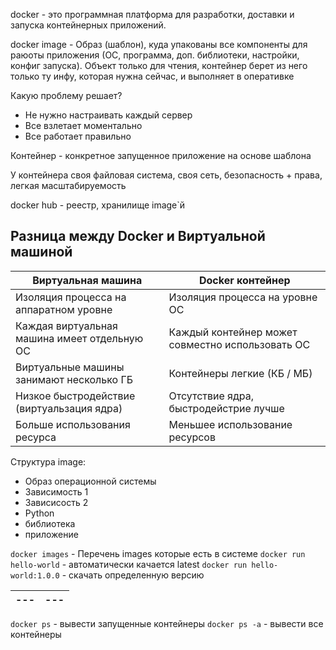 docker - это программная платформа для разработки, доставки и запуска контейнерных приложений.

docker image -  Образ (шаблон), куда упакованы все компоненты для раюоты приложения (ОС, программа, доп. библиотеки, настройки, конфиг запуска). Объект только для чтения, контейнер берет из него только ту инфу, которая нужна сейчас, и выполняет в оперативке

Какую проблему решает?
- Не нужно настраивать каждый сервер
- Все взлетает моментально
- Все работает правильно

Контейнер - конкретное запущенное приложение на основе шаблона

У контейнера своя файловая система, своя сеть, безопасность + права, легкая масштабируемость

docker hub - реестр, хранилище image`й

## Разница между Docker и Виртуальной машиной

| Виртуальная машина | Docker контейнер |
| --- | --- |
| Изоляция процесса на аппаратном уровне | Изоляция процесса на уровне ОС |
| Каждая виртуальная машина имеет отдельную ОС | Каждый контейнер может совместно использовать ОС |
| Виртуальные машины занимают несколько ГБ | Контейнеры легкие (КБ / МБ) |
| Низкое быстродействие (виртуальзация ядра) | Отсутствие ядра, быстродейстрие лучше |
| Больше использования ресурса | Меньшее использование ресурсов |


Структура image:
- Образ операционной системы
- Зависимость 1
- Зависисость 2
- Python
- библиотека
- приложение

`docker images` - Перечень images которые есть в системе
`docker run hello-world` - автоматически качается latest
`docker run hello-world:1.0.0` - скачать определенную версию

| --- | --- |
| --- | --- |
`docker ps` - вывести запущенные контейнеры
`docker ps -a` - вывести все контейнеры
